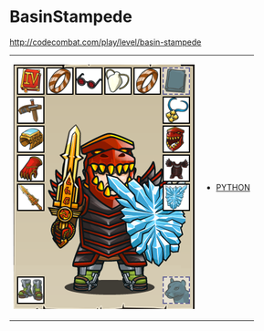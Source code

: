# BasinStampede 

http://codecombat.com/play/level/basin-stampede
<table>
<tr>
<td>

![Hero Picture](hero.png?raw=true "Hero Picture")

</td>
<td>
<ul>
<li>

[PYTHON](BasinStampede.py)

</li>
</td>
</tr>
<table>